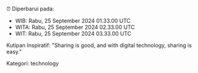 ⏰ Diperbarui pada:
- WIB: Rabu, 25 September 2024 01.33.00 UTC
- WITA: Rabu, 25 September 2024 02.33.00 UTC
- WIT: Rabu, 25 September 2024 03.33.00 UTC

Kutipan Inspiratif:
"Sharing is good, and with digital technology, sharing is easy."


Kategori: technology

